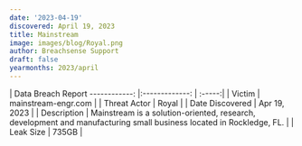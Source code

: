 ```yaml
---
date: '2023-04-19'
discovered: April 19, 2023
title: Mainstream
image: images/blog/Royal.png
author: Breachsense Support
draft: false
yearmonths: 2023/april
---
```



| Data Breach Report
------------:     |:-------------:    | :-----:|
| Victim      | mainstream-engr.com      | 
| Threat Actor      | Royal      | 
| Date Discovered      | Apr 19, 2023      | 
| Description      | Mainstream is a solution-oriented, research, development and manufacturing small business located in Rockledge, FL.      | 
| Leak Size      | 735GB      | 

